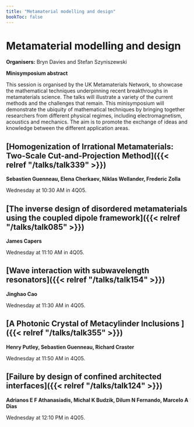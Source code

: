 ```yaml
---
title: "Metamaterial modelling and design"
bookToc: false
---
```


# Metamaterial modelling and design

**Organisers:** Bryn Davies and Stefan Szyniszewski

**Minisymposium abstract**

This session is organised by the UK Metamaterials Network, to showcase the mathematical techniques underpinning recent breakthroughs in metamaterials science. The talks will illustrate a variety of the current methods and the challenges that remain. This minisymposium will demonstrate the ubiquity of mathematical techniques by bringing together researchers from different physical regimes, including electromagnetism, acoustics and mechanics. The aim is to promote the exchange of ideas and knowledge between the different application areas.



## [Homogenization of Irrational Metamaterials: Two-Scale Cut-and-Projection Method]({{< relref "/talks/talk339" >}})

**Sebastien Guenneau, Elena Cherkaev, Niklas Wellander, Frederic Zolla**

Wednesday at 10:30 AM in 4Q05.


## [The inverse design of disordered metamaterials using the coupled dipole framework]({{< relref "/talks/talk085" >}})

**James Capers**

Wednesday at 11:10 AM in 4Q05.


## [Wave interaction with subwavelength resonators]({{< relref "/talks/talk154" >}})

**Jinghao Cao**

Wednesday at 11:30 AM in 4Q05.


## [A Photonic Crystal of Metacylinder Inclusions ]({{< relref "/talks/talk355" >}})

**Henry Putley, Sebastien Guenneau, Richard Craster**

Wednesday at 11:50 AM in 4Q05.


## [Failure by design of confined architected interfaces]({{< relref "/talks/talk124" >}})

**Adrianos E F Athanasiadis, Michal K Budzik, Dilum N Fernando, Marcelo A Dias**

Wednesday at 12:10 PM in 4Q05.


